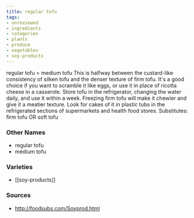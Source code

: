 ```yaml
---
title: regular tofu
tags:
- unreviewed
- ingredients
- categories
- plants
- produce
- vegetables
- soy-products
---
```

regular tofu = medium tofu This is halfway between the custard-like consistency of silken tofu and the denser texture of firm tofu. It's a good choice if you want to scramble it like eggs, or use it in place of ricotta cheese in a casserole. Store tofu in the refrigerator, changing the water daily, and use it within a week. Freezing firm tofu will make it chewier and give it a meatier texture. Look for cakes of it in plastic tubs in the refrigerated sections of supermarkets and health food stores. Substitutes: firm tofu OR soft tofu

### Other Names

* regular tofu
* medium tofu

### Varieties

* [[soy-products]]

### Sources
* http://foodsubs.com/Soyprod.html
